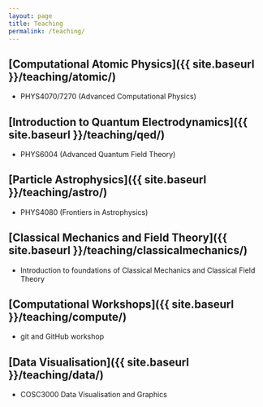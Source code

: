 ```yaml
---
layout: page
title: Teaching
permalink: /teaching/
---
```


## [Computational Atomic Physics]({{ site.baseurl }}/teaching/atomic/)

* PHYS4070/7270 (Advanced Computational Physics)

## [Introduction to Quantum Electrodynamics]({{ site.baseurl }}/teaching/qed/)

* PHYS6004 (Advanced Quantum Field Theory)

## [Particle Astrophysics]({{ site.baseurl }}/teaching/astro/)

* PHYS4080 (Frontiers in Astrophysics)

## [Classical Mechanics and Field Theory]({{ site.baseurl }}/teaching/classicalmechanics/)

* Introduction to foundations of Classical Mechanics and Classical Field Theory

## [Computational Workshops]({{ site.baseurl }}/teaching/compute/)

* git and GitHub workshop

## [Data Visualisation]({{ site.baseurl }}/teaching/data/)

* COSC3000 Data Visualisation and Graphics
